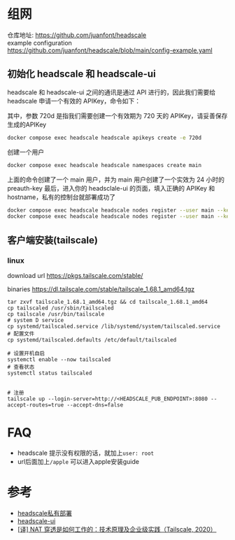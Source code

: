 # 组网
仓库地址: https://github.com/juanfont/headscale  
example configuration https://github.com/juanfont/headscale/blob/main/config-example.yaml

## 初始化 headscale 和 headscale-ui

headscale 和 headscale-ui 之间的通讯是通过 API 进行的，因此我们需要给 headscale 申请一个有效的 APIKey，命令如下：


其中，参数 720d 是指我们需要创建一个有效期为 720 天的 APIKey，请妥善保存生成的APIKey
```bash
docker compose exec headscale headscale apikeys create -e 720d
```


创建一个用户
```bash
docker compose exec headscale headscale namespaces create main
```

上面的命令创建了一个 main 用户，并为 main 用户创建了一个实效为 24 小时的 preauth-key 最后，进入你的 headsclale-ui 的页面，填入正确的 APIKey 和 hostname，私有的控制台就部署成功了

```bash
docker compose exec headscale headscale nodes register --user main --key mkey:xxx
docker compose exec headscale headscale nodes register --user main --key mkey:xxx
```

## 客户端安装(tailscale)

### linux
download url https://pkgs.tailscale.com/stable/

binaries https://dl.tailscale.com/stable/tailscale_1.68.1_amd64.tgz


```shell
tar zxvf tailscale_1.68.1_amd64.tgz && cd tailscale_1.68.1_amd64
cp tailscaled /usr/sbin/tailscaled
cp tailscale /usr/bin/tailscale
# system D service
cp systemd/tailscaled.service /lib/systemd/system/tailscaled.service
# 配置文件
cp systemd/tailscaled.defaults /etc/default/tailscaled

# 设置开机自启
systemctl enable --now tailscaled
# 查看状态
systemctl status tailscaled


# 注册
tailscale up --login-server=http://<HEADSCALE_PUB_ENDPOINT>:8080 --accept-routes=true --accept-dns=false
```








# FAQ
- headscale 提示没有权限的话，就加上`user: root`
- url后面加上`/apple` 可以进入apple安装guide

# 参考
- [headscale私有部署](https://junyao.tech/posts/e8e7dd51.html)
- [headscale-ui](https://github.com/gurucomputing/headscale-ui/blob/master/documentation/configuration.md)
- [[译] NAT 穿透是如何工作的：技术原理及企业级实践（Tailscale, 2020）](https://arthurchiao.art/blog/how-nat-traversal-works-zh/)





